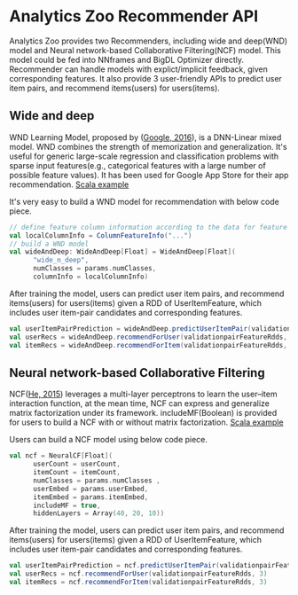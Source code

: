 # Analytics Zoo Recommender API
Analytics Zoo provides two Recommenders, including wide and deep(WND) model and Neural network-based Collaborative Filtering(NCF) model. This model could be fed into NNframes and BigDL Optimizer directly.
Recommender can handle models with explict/implicit feedback, given corresponding features. It also provide 3 user-friendly APIs to predict user item pairs, and recommend items(users) for users(items). 

## Wide and deep
WND Learning Model, proposed by ([Google, 2016](https://arxiv.org/pdf/1606.07792.pdf)), is a DNN-Linear mixed model. WND combines the strength of memorization and generalization. It's useful for generic large-scale regression and classification problems with sparse input features(e.g., categorical features with a large number of possible feature values). It has been used for Google App Store for their app recommendation.
[Scala example](https://github.com/intel-analytics/zoo/blob/master/zoo/src/main/scala/com/intel/analytics/zoo/examples/recommendation/WideAndDeepExample.scala)

It's very easy to build a WND model for recommendation with below code piece. 

```scala
// define feature column information according to the data for feature engineering and model
val localColumnInfo = ColumnFeatureInfo("...")
// build a WND model
val wideAndDeep: WideAndDeep[Float] = WideAndDeep[Float](
      "wide_n_deep",
      numClasses = params.numClasses,
      columnInfo = localColumnInfo)
```

After training the model, users can predict user item pairs, and recommend items(users) for users(items) given a RDD of UserItemFeature, which includes user item-pair candidates and corresponding features.

```scala
val userItemPairPrediction = wideAndDeep.predictUserItemPair(validationpairFeatureRdds)
val userRecs = wideAndDeep.recommendForUser(validationpairFeatureRdds, 3)
val itemRecs = wideAndDeep.recommendForItem(validationpairFeatureRdds, 3)
```

## Neural network-based Collaborative Filtering
NCF([He, 2015](https://www.comp.nus.edu.sg/~xiangnan/papers/ncf.pdf)) leverages a multi-layer perceptrons to learn the user–item interaction function, at the mean time, NCF can express and generalize matrix factorization under its framework. includeMF(Boolean) is provided for users to build a NCF with or without matrix factorization. 
[Scala example](https://github.com/intel-analytics/zoo/blob/master/zoo/src/main/scala/com/intel/analytics/zoo/examples/recommendation/NeuralCFexample.scala)

Users can build a NCF model using below code piece. 

```scala
val ncf = NeuralCF[Float](
      userCount = userCount,
      itemCount = itemCount,
      numClasses = params.numClasses ,
      userEmbed = params.userEmbed,
      itemEmbed = params.itemEmbed,
      includeMF = true,
      hiddenLayers = Array(40, 20, 10))
```

After training the model, users can predict user item pairs, and recommend items(users) for users(items) given a RDD of UserItemFeature, which includes user item-pair candidates and corresponding features.

```scala
val userItemPairPrediction = ncf.predictUserItemPair(validationpairFeatureRdds)
val userRecs = ncf.recommendForUser(validationpairFeatureRdds, 3)
val itemRecs = ncf.recommendForItem(validationpairFeatureRdds, 3)
```